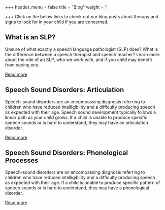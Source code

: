 +++
header_menu = false
title = "Blog"
weight = 1

+++
Click on the below links to check out our blog posts about therapy and signs to look for in your child if you are concerned.

## What is an SLP?

Unsure of what exactly a speech language pathologist (SLP) does? What is the difference between a speech therapist and speech teacher? Learn more about the role of an SLP, who we work with, and if you child may benefit from seeing one.

[Read more](/what-is-a-speech-language-pathologist)

## Speech Sound Disorders: Articulation

Speech-sound disorders are an encompassing diagnosis referring to children who have reduced intelligibility and a difficulty producing speech as expected with their age. Speech sound development typically follows a linear path as your child grows. If a child is unable to produce specific speech sounds or is hard to understand, they may have an articulation disorder.

[Read more](/Articulation-Disorders-and-Milestones)

## Speech Sound Disorders: Phonological Processes

Speech-sound disorders are an encompassing diagnosis referring to children who have reduced intelligibility and a difficulty producing speech as expected with their age. If a child is unable to produce specific pattern of speech sounds or is hard to understand, they may have a phonological disorder.

[Read more]()